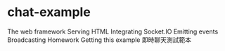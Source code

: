 # chat-example
The web framework Serving HTML Integrating Socket.IO Emitting events Broadcasting Homework Getting this example
即時聊天測試範本
